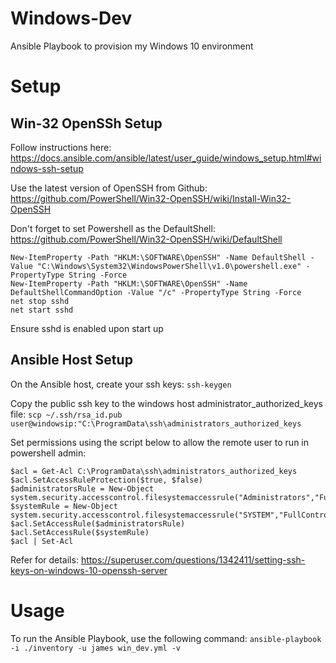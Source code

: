 # Windows-Dev
Ansible Playbook to provision my Windows 10 environment

# Setup
## Win-32 OpenSSh Setup
Follow instructions here: https://docs.ansible.com/ansible/latest/user_guide/windows_setup.html#windows-ssh-setup

Use the latest version of OpenSSH from Github:
https://github.com/PowerShell/Win32-OpenSSH/wiki/Install-Win32-OpenSSH

Don't forget to set Powershell as the DefaultShell:
https://github.com/PowerShell/Win32-OpenSSH/wiki/DefaultShell
```
New-ItemProperty -Path "HKLM:\SOFTWARE\OpenSSH" -Name DefaultShell -Value "C:\Windows\System32\WindowsPowerShell\v1.0\powershell.exe" -PropertyType String -Force
New-ItemProperty -Path "HKLM:\SOFTWARE\OpenSSH" -Name DefaultShellCommandOption -Value "/c" -PropertyType String -Force
net stop sshd
net start sshd
```

Ensure sshd is enabled upon start up

## Ansible Host Setup
On the Ansible host, create your ssh keys:
`ssh-keygen`

Copy the public ssh key to the windows host administrator_authorized_keys file:
`scp ~/.ssh/rsa_id.pub user@windowsip:"C:\ProgramData\ssh\administrators_authorized_keys`

Set permissions using the script below to allow the remote user to run in powershell admin:
```
$acl = Get-Acl C:\ProgramData\ssh\administrators_authorized_keys
$acl.SetAccessRuleProtection($true, $false)
$administratorsRule = New-Object system.security.accesscontrol.filesystemaccessrule("Administrators","FullControl","Allow")
$systemRule = New-Object system.security.accesscontrol.filesystemaccessrule("SYSTEM","FullControl","Allow")
$acl.SetAccessRule($administratorsRule)
$acl.SetAccessRule($systemRule)
$acl | Set-Acl
```

Refer for details:
https://superuser.com/questions/1342411/setting-ssh-keys-on-windows-10-openssh-server

# Usage
To run the Ansible Playbook, use the following command:
`ansible-playbook -i ./inventory -u james win_dev.yml -v`


